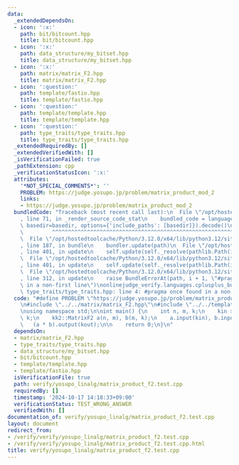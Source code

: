 ```yaml
---
data:
  _extendedDependsOn:
  - icon: ':x:'
    path: bit/bitcount.hpp
    title: bit/bitcount.hpp
  - icon: ':x:'
    path: data_structure/my_bitset.hpp
    title: data_structure/my_bitset.hpp
  - icon: ':x:'
    path: matrix/matrix_F2.hpp
    title: matrix/matrix_F2.hpp
  - icon: ':question:'
    path: template/fastio.hpp
    title: template/fastio.hpp
  - icon: ':question:'
    path: template/template.hpp
    title: template/template.hpp
  - icon: ':question:'
    path: type_traits/type_traits.hpp
    title: type_traits/type_traits.hpp
  _extendedRequiredBy: []
  _extendedVerifiedWith: []
  _isVerificationFailed: true
  _pathExtension: cpp
  _verificationStatusIcon: ':x:'
  attributes:
    '*NOT_SPECIAL_COMMENTS*': ''
    PROBLEM: https://judge.yosupo.jp/problem/matrix_product_mod_2
    links:
    - https://judge.yosupo.jp/problem/matrix_product_mod_2
  bundledCode: "Traceback (most recent call last):\n  File \"/opt/hostedtoolcache/Python/3.12.0/x64/lib/python3.12/site-packages/onlinejudge_verify/documentation/build.py\"\
    , line 71, in _render_source_code_stat\n    bundled_code = language.bundle(stat.path,\
    \ basedir=basedir, options={'include_paths': [basedir]}).decode()\n          \
    \         ^^^^^^^^^^^^^^^^^^^^^^^^^^^^^^^^^^^^^^^^^^^^^^^^^^^^^^^^^^^^^^^^^^^^^^^^^^^^^^^^^\n\
    \  File \"/opt/hostedtoolcache/Python/3.12.0/x64/lib/python3.12/site-packages/onlinejudge_verify/languages/cplusplus.py\"\
    , line 187, in bundle\n    bundler.update(path)\n  File \"/opt/hostedtoolcache/Python/3.12.0/x64/lib/python3.12/site-packages/onlinejudge_verify/languages/cplusplus_bundle.py\"\
    , line 401, in update\n    self.update(self._resolve(pathlib.Path(included), included_from=path))\n\
    \  File \"/opt/hostedtoolcache/Python/3.12.0/x64/lib/python3.12/site-packages/onlinejudge_verify/languages/cplusplus_bundle.py\"\
    , line 401, in update\n    self.update(self._resolve(pathlib.Path(included), included_from=path))\n\
    \  File \"/opt/hostedtoolcache/Python/3.12.0/x64/lib/python3.12/site-packages/onlinejudge_verify/languages/cplusplus_bundle.py\"\
    , line 312, in update\n    raise BundleErrorAt(path, i + 1, \"#pragma once found\
    \ in a non-first line\")\nonlinejudge_verify.languages.cplusplus_bundle.BundleErrorAt:\
    \ type_traits/type_traits.hpp: line 4: #pragma once found in a non-first line\n"
  code: "#define PROBLEM \"https://judge.yosupo.jp/problem/matrix_product_mod_2\"\n\
    \n#include \"../../matrix/matrix_F2.hpp\"\n#include \"../../template/template.hpp\"\
    \nusing namespace std;\n\nint main() {\n    int n, m, k;\n    kin >> n >> m >>\
    \ k;\n    kk2::MatrixF2 a(n, m), b(m, k);\n    a.input(kin), b.input(kin);\n \
    \   (a * b).output(kout);\n\n    return 0;\n}\n"
  dependsOn:
  - matrix/matrix_F2.hpp
  - type_traits/type_traits.hpp
  - data_structure/my_bitset.hpp
  - bit/bitcount.hpp
  - template/template.hpp
  - template/fastio.hpp
  isVerificationFile: true
  path: verify/yosupo_linalg/matrix_product_f2.test.cpp
  requiredBy: []
  timestamp: '2024-10-17 14:18:33+09:00'
  verificationStatus: TEST_WRONG_ANSWER
  verifiedWith: []
documentation_of: verify/yosupo_linalg/matrix_product_f2.test.cpp
layout: document
redirect_from:
- /verify/verify/yosupo_linalg/matrix_product_f2.test.cpp
- /verify/verify/yosupo_linalg/matrix_product_f2.test.cpp.html
title: verify/yosupo_linalg/matrix_product_f2.test.cpp
---
```

